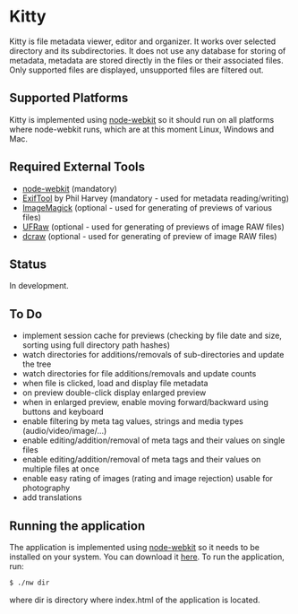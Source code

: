 # Kitty

Kitty is file metadata viewer, editor and organizer. It works over selected
directory and its subdirectories. It does not use any database for storing of
metadata, metadata are stored directly in the files or their associated files.
Only supported files are displayed, unsupported files are filtered out.

## Supported Platforms

Kitty is implemented using
[node-webkit](https://github.com/rogerwang/node-webkit) so it should run on all
platforms where node-webkit runs, which are at this moment Linux, Windows and
Mac.

## Required External Tools

* [node-webkit](https://github.com/rogerwang/node-webkit) (mandatory)
* [ExifTool](http://www.sno.phy.queensu.ca/~phil/exiftool/) by Phil Harvey
  (mandatory - used for metadata reading/writing)
* [ImageMagick](http://www.imagemagick.org/) (optional - used for generating of
  previews of various files)
* [UFRaw](http://ufraw.sourceforge.net/) (optional - used for generating of
  previews of image RAW files)
* [dcraw](http://www.cybercom.net/~dcoffin/dcraw/) (optional - used for
  generating of preview of image RAW files)

## Status

In development.

## To Do

* implement session cache for previews (checking by file date and size, sorting
  using full directory path hashes)
* watch directories for additions/removals of sub-directories and update the
  tree
* watch directories for file additions/removals and update counts
* when file is clicked, load and display file metadata
* on preview double-click display enlarged preview
* when in enlarged preview, enable moving forward/backward using buttons and
  keyboard
* enable filtering by meta tag values, strings and media types
  (audio/video/image/...)
* enable editing/addition/removal of meta tags and their values on single files
* enable editing/addition/removal of meta tags and their values on multiple
  files at once
* enable easy rating of images (rating and image rejection) usable for
  photography
* add translations

## Running the application

The application is implemented using [node-webkit](https://github.com/rogerwang/node-webkit)
so it needs to be installed on your system. You can download it
[here](https://github.com/rogerwang/node-webkit/blob/master/README.md#downloads).
To run the application, run:


````bash
$ ./nw dir
````

where dir is directory where index.html of the application is located.